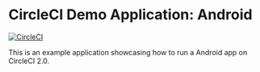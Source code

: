 # CircleCI Demo Application: Android 

[![CircleCI](https://circleci.com/gh/e7810510/CircleCISample-Android/tree/master.svg?style=svg)](https://circleci.com/gh/e7810510/CircleCISample-Android/tree/master)

This is an example application showcasing how to run a Android app on CircleCI 2.0.
